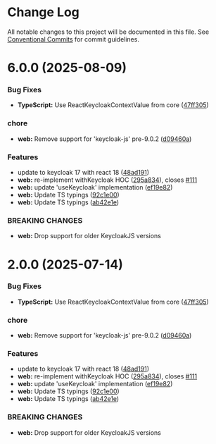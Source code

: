 # Change Log

All notable changes to this project will be documented in this file.
See [Conventional Commits](https://conventionalcommits.org) for commit guidelines.

# 6.0.0 (2025-08-09)


### Bug Fixes

* **TypeScript:** Use ReactKeycloakContextValue from core ([47ff305](https://github.com/leoluzh/react-keycloak-fork/commit/47ff30503412a57e90fce33644d3c822320908e7))


### chore

* **web:** Remove support for 'keycloak-js' pre-9.0.2 ([d09460a](https://github.com/leoluzh/react-keycloak-fork/commit/d09460a62ba7bb4a104eb5ac1df558466cc4b3c0))


### Features

* update to keycloak 17 with react 18 ([48ad191](https://github.com/leoluzh/react-keycloak-fork/commit/48ad1914c22b17aaabaf79085f7b7810a319e603))
* **web:** re-implement withKeycloak HOC ([295a834](https://github.com/leoluzh/react-keycloak-fork/commit/295a834c7f3fbe3bd7fb45a73c264b224d2e53ad)), closes [#111](https://github.com/leoluzh/react-keycloak-fork/issues/111)
* **web:** update 'useKeycloak' implementation ([ef19e82](https://github.com/leoluzh/react-keycloak-fork/commit/ef19e823b33c03808de696f9e7cbac3478197e0e))
* **web:** Update TS typings ([92c1e00](https://github.com/leoluzh/react-keycloak-fork/commit/92c1e00d3737c3a361a2660b7576212a435921df))
* **web:** Update TS typings ([ab42e1e](https://github.com/leoluzh/react-keycloak-fork/commit/ab42e1e948bb89f17ae2cf5caf1626a56d0485e5))


### BREAKING CHANGES

* **web:** Drop support for older KeycloakJS versions






# 2.0.0 (2025-07-14)


### Bug Fixes

* **TypeScript:** Use ReactKeycloakContextValue from core ([47ff305](https://github.com/leoluzh/react-keycloak-fork/commit/47ff30503412a57e90fce33644d3c822320908e7))


### chore

* **web:** Remove support for 'keycloak-js' pre-9.0.2 ([d09460a](https://github.com/leoluzh/react-keycloak-fork/commit/d09460a62ba7bb4a104eb5ac1df558466cc4b3c0))


### Features

* update to keycloak 17 with react 18 ([48ad191](https://github.com/leoluzh/react-keycloak-fork/commit/48ad1914c22b17aaabaf79085f7b7810a319e603))
* **web:** re-implement withKeycloak HOC ([295a834](https://github.com/leoluzh/react-keycloak-fork/commit/295a834c7f3fbe3bd7fb45a73c264b224d2e53ad)), closes [#111](https://github.com/leoluzh/react-keycloak-fork/issues/111)
* **web:** update 'useKeycloak' implementation ([ef19e82](https://github.com/leoluzh/react-keycloak-fork/commit/ef19e823b33c03808de696f9e7cbac3478197e0e))
* **web:** Update TS typings ([92c1e00](https://github.com/leoluzh/react-keycloak-fork/commit/92c1e00d3737c3a361a2660b7576212a435921df))
* **web:** Update TS typings ([ab42e1e](https://github.com/leoluzh/react-keycloak-fork/commit/ab42e1e948bb89f17ae2cf5caf1626a56d0485e5))


### BREAKING CHANGES

* **web:** Drop support for older KeycloakJS versions
